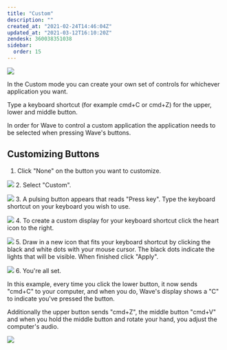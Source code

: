 ```yaml
---
title: "Custom"
description: ""
created_at: "2021-02-24T14:46:04Z"
updated_at: "2021-03-12T16:10:20Z"
zendesk: 360038351038
sidebar:
  order: 15
---
```


![](/images/wave-for-work-custom.png)

In the Custom mode you can create your own set of controls for whichever application you want.

Type a keyboard shortcut (for example cmd+C or cmd+Z) for the upper, lower and middle button.

In order for Wave to control a custom application the application needs to be selected when pressing Wave's buttons.

## Customizing Buttons

1. Click "None" on the button you want to customize.

![](/images/article_360018049738_image_1.png) 2. Select "Custom".

![](/images/article_360018049738_image_2.png) 3. A pulsing button appears that reads "Press key". Type the keyboard shortcut on your keyboard you wish to use.

![](/images/article_360018049738_image_3.png) 4. To create a custom display for your keyboard shortcut click the heart icon to the right.

![](/images/article_360018049738_image_4.png) 5. Draw in a new icon that fits your keyboard shortcut by clicking the black and white dots with your mouse cursor. The black dots indicate the lights that will be visible. When finished click "Apply".

![](/images/article_360018049738_image_5.png) 6. You're all set.

In this example, every time you click the lower button, it now sends "cmd+C" to your computer, and when you do, Wave's display shows a "C" to indicate you've pressed the button.

Additionally the upper button sends "cmd+Z", the middle button "cmd+V" and when you hold the middle button and rotate your hand, you adjust the computer's audio.

![](/images/article_360018049738_image_6.png)
